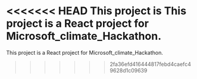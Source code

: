<<<<<<< HEAD
This project is This project is a React project for Microsoft_climate_Hackathon.
=======
This project is a React project for Microsoft_climate_Hackathon.
>>>>>>> 2fa36efd416444817febd4caefc49628d1c09639
